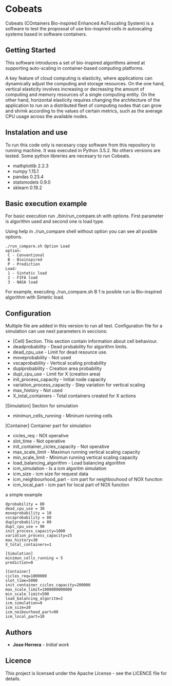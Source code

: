 # Cobeats

Cobeats (COntainers Bio-inspired Enhanced AuToscaling System) is a software to test the proposoal of use bio-inspired cells in autoscaling systems based in software containers. 

## Getting Started
This software introduces a set of bio-inspired algorithms aimed at supporting auto-scaling in container-based computing platforms.

A key feature of cloud computing is elasticity, where applications can dynamically adjust the computing and storage resources. On the one hand, vertical elasticity involves increasing or decreasing the amount of computing and memory resources of a single computing entity. On the other hand, horizontal elasticity requires changing the architecture of the application to run on a distributed fleet of computing nodes that can grow and shrink according to the values of certain metrics, such as the average CPU usage across the available nodes.

## Instalation and use
To run this code only is necesary copy software from this repository to running machine. It was executed in Python 3.5.2. No others versions are tested.
Some python libreries are necesary to run Cobeats. 

* mathplotlib 2.2.3
* numpy 1.15.1
* pandas 0.23.4
* statsmodels 0.9.0
* sklearn 0.19.2


## Basic execution example

For basic execution run ./bin/run_compare.sh with options. First parameter is algorithm used and second one is load type.

Using help in ./run_compare shell without option  you can see all posible options.

```
./run_compare.sh Option Load
option: 
 C - Conventional
 B - Bioinspired
 P - Prediction
Load: 
 1 - Sintetic load
 2 - FIFA load
 3 - NASA load
```

For example, executing ./run_compare.sh B 1  is posible run ia Bio-inspired algorithm with Sintetic load.


## Configuration
Multiple file are added in this version to run all test. Configuration file for a simulation can use next parameters in seccions:

* [Cell] Section. This section contain information about cell behaviour.
* deadprobability - Dead probability for algorithm limits.
* dead_cpu_use - Limit for dead resource use.
* moveprobability - Not used
* vscaprobability - Vertical scaling probability
* duplprobability - Creation area probability
* dupl_cpu_use - Limit for X (creation area)
* init_process_capacity - Initial node capacity
* variation_process_capacity - Step variation for vertical scaling
* max_history - Not used
* X_total_containers - Total containers created for X actions

[Simulation] Section for simulation
* minimun_cells_running - Mininum running cells

[Container] Container part for simulation
* cicles_req - NOt operative
* slot_time - Not operative
* init_container_cicles_capacity - Not operative
* max_scale_limit - Maximun running vertical scaling capacity
* min_scale_limit - Minimun running vertical scaling capacity
* load_balancing_algorithm - Load balancing algorithm
* icm_simulation - Is a icm algoritm simulation
* icm_size - icm size for request data
* icm_neighbourhood_part - icm part for neighbouhood of NOX funciton
* icm_local_part - icm part for local part of NOX function

a simple example
```
dprobability = 80
dead_cpu_use = 30
moveprobability = 10
vscaprobability = 80
duplprobability = 80
dupl_cpu_use = 90
init_process_capacity=1000
variation_process_capacity=25
max_history=30
X_total_containers=1

[Simulation]
minimun_cells_running = 5
prediction=0

[Container]
cicles_req=1000000
slot_time=5000
init_container_cicles_capacity=200000
max_scale_limit=1000000000000
min_scale_limit=500
load_balancing_algoritm=2
icm_simulation=0
icm_size=20
icm_neibourhood_part=90
icm_local_part=10
```

## Authors

* **Jose Herrera** - *Initial work*

## Licence

This project is licensed under the Apache LIcense - see the LICENCE file for details.

